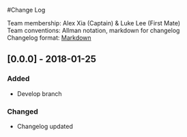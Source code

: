 #Change Log

Team membership:  Alex Xia (Captain) & Luke Lee (First Mate)  
Team conventions: Allman notation, markdown for changelog  
Changelog format: [Markdown](https://github.com/adam-p/markdown-here/wiki/Markdown-Cheatsheet) 

## [0.0.0] - 2018-01-25
### Added
- Develop branch

### Changed
- Changelog updated

